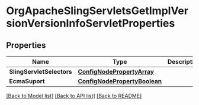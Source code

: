 # OrgApacheSlingServletsGetImplVersionVersionInfoServletProperties

## Properties
Name | Type | Description | Notes
------------ | ------------- | ------------- | -------------
**SlingServletSelectors** | [**ConfigNodePropertyArray**](configNodePropertyArray.md) |  | [optional] 
**EcmaSuport** | [**ConfigNodePropertyBoolean**](configNodePropertyBoolean.md) |  | [optional] 

[[Back to Model list]](../README.md#documentation-for-models) [[Back to API list]](../README.md#documentation-for-api-endpoints) [[Back to README]](../README.md)


